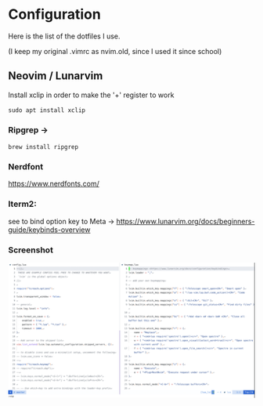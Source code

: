 # Configuration

Here is the list of the dotfiles I use.

(I keep my original .vimrc as nvim.old, since I used it since school)

## Neovim / Lunarvim

Install xclip in order to make the '+' register to work
```
sudo apt install xclip
```

### Ripgrep ->
```
brew install ripgrep
```

### Nerdfont
https://www.nerdfonts.com/

### Iterm2:

see to bind option key to Meta
    -> https://www.lunarvim.org/docs/beginners-guide/keybinds-overview

### Screenshot

![screenshot](./screenshot/vim.png)
